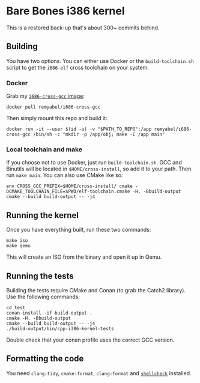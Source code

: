 # Bare Bones i386 kernel

This is a restored back-up that's about 300~ commits behind.

## Building

You have two options. You can either use Docker or the `build-toolchain.sh` script
to get the `i686-elf` cross toolchain on your system.

### Docker

Grab my [`i686-cross-gcc` image](https://github.com/remyabel/i686-cross-gcc-docker):

```shell
docker pull remyabel/i686-cross-gcc
```

Then simply mount this repo and build it:

```shell
docker run -it --user $(id -u) -v "$PATH_TO_REPO":/app remyabel/i686-cross-gcc /bin/sh -c "mkdir -p /app/obj; make -C /app main"
```

### Local toolchain and make

If you choose not to use Docker, just run `build-toolchain.sh`. GCC and Binutils will be located in
`$HOME/cross-install`, so add it to your path. Then run `make main`. You can also use CMake like so:

```shell
env CROSS_GCC_PREFIX=$HOME/cross-install/ cmake -DCMAKE_TOOLCHAIN_FILE=$PWD/elf-toolchain.cmake -H. -Bbuild-output
cmake --build build-output -- -j4
```

## Running the kernel

Once you have everything built, run these two commands:

```shell
make iso
make qemu
```

This will create an ISO from the binary and open it up in Qemu.

## Running the tests

Building the tests require CMake and Conan (to grab the Catch2 library). Use the following commands:

```shell
cd test
conan install -if build-output .
cmake -H. -Bbuild-output 
cmake --build build-output -- -j4
./build-output/bin/cpp-i386-kernel-tests
```

Double check that your conan profile uses the correct GCC version.

## Formatting the code

You need `clang-tidy`, `cmake-format`, `clang-format` and [`shellcheck`](https://github.com/koalaman/shellcheck) installed.

